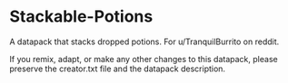 # Stackable-Potions
A datapack that stacks dropped potions. For u/TranquilBurrito on reddit.

If you remix, adapt, or make any other changes to this datapack, please preserve the creator.txt file and the datapack description.
